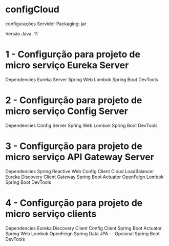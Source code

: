 # configCloud
configurações Servidor
Packaging: jar

Versão Java: 11

# 1 - Configurção para projeto de micro serviço Eureka Server
Dependencies
Eureka Server
Spring Web
Lombok
Spring Boot DevTools
# 2 - Configurção para projeto de micro serviço Config Server
Dependencies
Config Server
Spring Web
Lombok
Spring Boot DevTools
# 3 - Configurção para projeto de micro serviço API Gateway Server
Dependencies
Spring Reactive Web
Config Client
Cloud LoadBalancer
Eureka Discovery Client
Gateway
Spring Boot Actuator
OpenFeign
Lombok
Spring Boot DevTools
# 4 - Configurção para projeto de micro serviço clients
Dependencies
Eureka Discovery Client
Config Client
Spring Boot Actuator
Spring Web
Lombok
OpenFeign
Spring Data JPA -- Opcional
Spring Boot DevTools
